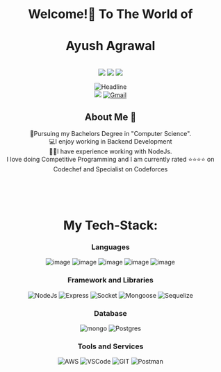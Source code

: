 <h1 align="center">Welcome!🎉 To The World of</h1>
<p>
<div align="center">
<h1>Ayush Agrawal</h1>
</div>


<br>

<div align="center">
<img src="https://img.shields.io/badge/-A-109c5b?&style=for-the-badge&logoWidth=50"/>
<img src="https://img.shields.io/badge/-Backend-024023?&style=for-the-badge&logoWidth=50"/>
<img src="https://img.shields.io/badge/-Developer-109c5b?&style=for-the-badge&logoWidth=50"/>
</div>
</p>

<div align=center>
        <img src="https://readme-typing-svg.herokuapp.com?color=109c5b&size=32&center=true&vCenter=true&width=600&height=50&lines=Hi+there+,+I'm+Ayush+%F0%9F%91%8B;Back-End+Developer;Problem+Solver" alt="Headline" />
</div> 
<div align=center>
    <a href="https://www.linkedin.com/in/ayush-agrawal-2a3654266/"><img src="https://img.shields.io/badge/LinkedIn-0077B5?style=for-the-badge&logo=linkedin&logoColor=whit" /></a>
        <a href="mailto:ayushagrawal102004@gmail.com"><img src="https://img.shields.io/badge/Gmail-D14836?style=for-the-badge&logo=gmail&logoColor=white" alt="Gmail" /></a>
    </div>

<h2 align="center">About Me 🚀</h2>
<p align="center">
👦Pursuing my Bachelors Degree in "Computer Science". </br>
💻I enjoy working in Backend Development</br>
👨‍💻I have experience working with NodeJs.</br>
I love doing Competitive Programming and
I am currently rated ⭐⭐⭐⭐ on Codechef and Specialist on Codeforces
</p>

<br>
<br>
<br>
<h1 align="center">My Tech-Stack:</h1>
<div align="center">
        
### Languages    
![image](https://img.shields.io/badge/JavaScript-323330?style=for-the-badge&logo=javascript&logoColor=F7DF1E) ![image](https://img.shields.io/badge/C-00599C?style=for-the-badge&logo=c&logoColor=white) ![image](https://img.shields.io/badge/C%2B%2B-00599C?style=for-the-badge&logo=c%2B%2B&logoColor=white)  ![image](https://img.shields.io/badge/HTML5-E34F26?style=for-the-badge&logo=html5&logoColor=white) ![image](https://img.shields.io/badge/CSS3-1572B6?style=for-the-badge&logo=css3&logoColor=white)

### Framework and Libraries

  ![NodeJs](https://img.shields.io/badge/Node.js-339933?style=for-the-badge&logo=nodedotjs&logoColor=white)
  ![Express](https://img.shields.io/badge/Express.js-000000?style=for-the-badge&logo=express&logoColor=white)
  ![Socket](https://img.shields.io/badge/Socket.io-010101?&style=for-the-badge&logo=Socket.io&logoColor=white)
  <img alt="Mongoose" src="https://img.shields.io/badge/Mongoose-880000.svg?style=for-the-badge&logo=Mongoose&logoColor=white"/>
  <img alt="Sequelize" src="https://img.shields.io/badge/Sequelize-52B0E7.svg?style=for-the-badge&logo=Sequelize&logoColor=white"/>

### Database

  ![mongo](https://img.shields.io/badge/MongoDB-4EA94B?style=for-the-badge&logo=mongodb&logoColor=white)
  ![Postgres](https://img.shields.io/badge/postgres-%23316192.svg?style=for-the-badge&logo=postgresql&logoColor=white)
  <!-- ![Redis](https://img.shields.io/badge/redis-%23DD0031.svg?style=for-the-badge&logo=redis&logoColor=white)
  -->
### Tools and Services
  
  <img alt="AWS" src="https://img.shields.io/badge/AWS%20-%23FF9900.svg?&style=for-the-badge&logo=amazon-aws&logoColor=white"/>
  <img alt="VSCode" src="https://img.shields.io/badge/Visual%20Studio%20Code-007ACC.svg?style=for-the-badge&logo=Visual-Studio-Code&logoColor=white"/>
  <img alt="GIT" src="https://img.shields.io/badge/Git-F05032.svg?style=for-the-badge&logo=Git&logoColor=white"/>
  <img alt="Postman" src="https://img.shields.io/badge/Postman-FF6C37.svg?style=for-the-badge&logo=Postman&logoColor=white"/>
  
</div>
